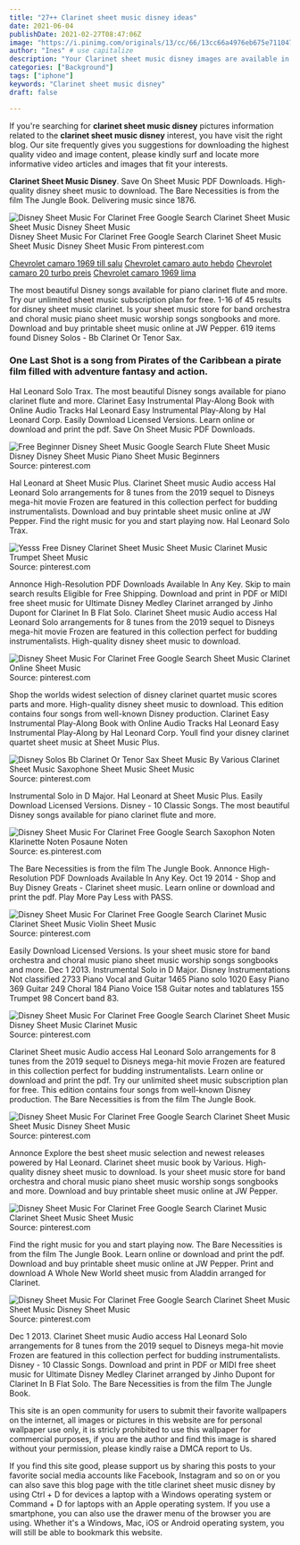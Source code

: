 ```yaml
---
title: "27++ Clarinet sheet music disney ideas"
date: 2021-06-04
publishDate: 2021-02-27T08:47:06Z
image: "https://i.pinimg.com/originals/13/cc/66/13cc66a4976eb675e711047c88457528.gif"
author: "Ines" # use capitalize
description: "Your Clarinet sheet music disney images are available in this site. Clarinet sheet music disney are a topic that is being searched for and liked by netizens now. You can Download the Clarinet sheet music disney files here. Get all free images."
categories: ["Background"]
tags: ["iphone"]
keywords: "Clarinet sheet music disney"
draft: false

---
```


If you're searching for **clarinet sheet music disney** pictures information related to the **clarinet sheet music disney** interest, you have visit the right  blog.  Our site frequently  gives you  suggestions  for downloading  the highest  quality video and image  content, please kindly surf and locate more informative video articles and images  that fit your interests.

**Clarinet Sheet Music Disney**. Save On Sheet Music PDF Downloads. High-quality disney sheet music to download. The Bare Necessities is from the film The Jungle Book. Delivering music since 1876.

![Disney Sheet Music For Clarinet Free Google Search Clarinet Sheet Music Sheet Music Disney Sheet Music](https://i.pinimg.com/originals/ba/e8/b5/bae8b5caf5bd4b66e280576b35f4fa88.jpg "Disney Sheet Music For Clarinet Free Google Search Clarinet Sheet Music Sheet Music Disney Sheet Music")
Disney Sheet Music For Clarinet Free Google Search Clarinet Sheet Music Sheet Music Disney Sheet Music From pinterest.com

[Chevrolet camaro 1969 till salu](/chevrolet-camaro-1969-till-salu/)
[Chevrolet camaro auto hebdo](/chevrolet-camaro-auto-hebdo/)
[Chevrolet camaro 20 turbo preis](/chevrolet-camaro-20-turbo-preis/)
[Chevrolet camaro 1969 lima](/chevrolet-camaro-1969-lima/)

The most beautiful Disney songs available for piano clarinet flute and more. Try our unlimited sheet music subscription plan for free. 1-16 of 45 results for disney sheet music clarinet. Is your sheet music store for band orchestra and choral music piano sheet music worship songs songbooks and more. Download and buy printable sheet music online at JW Pepper. 619 items found Disney Solos - Bb Clarinet Or Tenor Sax.

### One Last Shot is a song from Pirates of the Caribbean a pirate film filled with adventure fantasy and action.

Hal Leonard Solo Trax. The most beautiful Disney songs available for piano clarinet flute and more. Clarinet Easy Instrumental Play-Along Book with Online Audio Tracks Hal Leonard Easy Instrumental Play-Along by Hal Leonard Corp. Easily Download Licensed Versions. Learn online or download and print the pdf. Save On Sheet Music PDF Downloads.


![Free Beginner Disney Sheet Music Google Search Flute Sheet Music Disney Disney Sheet Music Piano Sheet Music Beginners](https://i.pinimg.com/474x/86/f2/76/86f276745fbf52f301c1c326382f854e.jpg "Free Beginner Disney Sheet Music Google Search Flute Sheet Music Disney Disney Sheet Music Piano Sheet Music Beginners")
Source: pinterest.com

Hal Leonard at Sheet Music Plus. Clarinet Sheet music Audio access Hal Leonard Solo arrangements for 8 tunes from the 2019 sequel to Disneys mega-hit movie Frozen are featured in this collection perfect for budding instrumentalists. Download and buy printable sheet music online at JW Pepper. Find the right music for you and start playing now. Hal Leonard Solo Trax.

![Yesss Free Disney Clarinet Sheet Music Sheet Music Clarinet Music Trumpet Sheet Music](https://i.pinimg.com/originals/e8/2a/58/e82a5820d261bbdf1b239f278ab05e62.jpg "Yesss Free Disney Clarinet Sheet Music Sheet Music Clarinet Music Trumpet Sheet Music")
Source: pinterest.com

Annonce High-Resolution PDF Downloads Available In Any Key. Skip to main search results Eligible for Free Shipping. Download and print in PDF or MIDI free sheet music for Ultimate Disney Medley Clarinet arranged by Jinho Dupont for Clarinet In B Flat Solo. Clarinet Sheet music Audio access Hal Leonard Solo arrangements for 8 tunes from the 2019 sequel to Disneys mega-hit movie Frozen are featured in this collection perfect for budding instrumentalists. High-quality disney sheet music to download.

![Disney Sheet Music For Clarinet Free Google Search Sheet Music Clarinet Online Sheet Music](https://i.pinimg.com/originals/c3/6f/81/c36f81dee5e441e63f2c7d63a36d7815.jpg "Disney Sheet Music For Clarinet Free Google Search Sheet Music Clarinet Online Sheet Music")
Source: pinterest.com

Shop the worlds widest selection of disney clarinet quartet music scores parts and more. High-quality disney sheet music to download. This edition contains four songs from well-known Disney production. Clarinet Easy Instrumental Play-Along Book with Online Audio Tracks Hal Leonard Easy Instrumental Play-Along by Hal Leonard Corp. Youll find your disney clarinet quartet sheet music at Sheet Music Plus.

![Disney Solos Bb Clarinet Or Tenor Sax Sheet Music By Various Clarinet Sheet Music Saxophone Sheet Music Sheet Music](https://i.pinimg.com/originals/1b/a7/df/1ba7dfaf975202907dad64c9d155f181.jpg "Disney Solos Bb Clarinet Or Tenor Sax Sheet Music By Various Clarinet Sheet Music Saxophone Sheet Music Sheet Music")
Source: pinterest.com

Instrumental Solo in D Major. Hal Leonard at Sheet Music Plus. Easily Download Licensed Versions. Disney - 10 Classic Songs. The most beautiful Disney songs available for piano clarinet flute and more.

![Disney Sheet Music For Clarinet Free Google Search Saxophon Noten Klarinette Noten Posaune Noten](https://i.pinimg.com/originals/b4/c3/b9/b4c3b9562ca64ff0189596c13467f1a1.gif "Disney Sheet Music For Clarinet Free Google Search Saxophon Noten Klarinette Noten Posaune Noten")
Source: es.pinterest.com

The Bare Necessities is from the film The Jungle Book. Annonce High-Resolution PDF Downloads Available In Any Key. Oct 19 2014 - Shop and Buy Disney Greats - Clarinet sheet music. Learn online or download and print the pdf. Play More Pay Less with PASS.

![Disney Sheet Music For Clarinet Free Google Search Clarinet Music Clarinet Sheet Music Violin Sheet Music](https://i.pinimg.com/originals/43/6b/92/436b921be74959043627b84dcc5895d0.jpg "Disney Sheet Music For Clarinet Free Google Search Clarinet Music Clarinet Sheet Music Violin Sheet Music")
Source: pinterest.com

Easily Download Licensed Versions. Is your sheet music store for band orchestra and choral music piano sheet music worship songs songbooks and more. Dec 1 2013. Instrumental Solo in D Major. Disney Instrumentations Not classified 2733 Piano Vocal and Guitar 1465 Piano solo 1020 Easy Piano 369 Guitar 249 Choral 184 Piano Voice 158 Guitar notes and tablatures 155 Trumpet 98 Concert band 83.

![Disney Sheet Music For Clarinet Free Google Search Clarinet Sheet Music Disney Sheet Music Clarinet Music](https://i.pinimg.com/originals/92/5d/74/925d743d05ef9968971db60c36960033.jpg "Disney Sheet Music For Clarinet Free Google Search Clarinet Sheet Music Disney Sheet Music Clarinet Music")
Source: pinterest.com

Clarinet Sheet music Audio access Hal Leonard Solo arrangements for 8 tunes from the 2019 sequel to Disneys mega-hit movie Frozen are featured in this collection perfect for budding instrumentalists. Learn online or download and print the pdf. Try our unlimited sheet music subscription plan for free. This edition contains four songs from well-known Disney production. The Bare Necessities is from the film The Jungle Book.

![Disney Sheet Music For Clarinet Free Google Search Clarinet Sheet Music Sheet Music Disney Sheet Music](https://i.pinimg.com/originals/ba/e8/b5/bae8b5caf5bd4b66e280576b35f4fa88.jpg "Disney Sheet Music For Clarinet Free Google Search Clarinet Sheet Music Sheet Music Disney Sheet Music")
Source: pinterest.com

Annonce Explore the best sheet music selection and newest releases powered by Hal Leonard. Clarinet sheet music book by Various. High-quality disney sheet music to download. Is your sheet music store for band orchestra and choral music piano sheet music worship songs songbooks and more. Download and buy printable sheet music online at JW Pepper.

![Disney Sheet Music For Clarinet Free Google Search Clarinet Music Clarinet Sheet Music Sheet Music](https://i.pinimg.com/originals/82/2d/37/822d372b5f559145e5d42c7af159778d.jpg "Disney Sheet Music For Clarinet Free Google Search Clarinet Music Clarinet Sheet Music Sheet Music")
Source: pinterest.com

Find the right music for you and start playing now. The Bare Necessities is from the film The Jungle Book. Learn online or download and print the pdf. Download and buy printable sheet music online at JW Pepper. Print and download A Whole New World sheet music from Aladdin arranged for Clarinet.

![Disney Sheet Music For Clarinet Free Google Search Clarinet Sheet Music Sheet Music Disney Sheet Music](https://i.pinimg.com/originals/13/cc/66/13cc66a4976eb675e711047c88457528.gif "Disney Sheet Music For Clarinet Free Google Search Clarinet Sheet Music Sheet Music Disney Sheet Music")
Source: pinterest.com

Dec 1 2013. Clarinet Sheet music Audio access Hal Leonard Solo arrangements for 8 tunes from the 2019 sequel to Disneys mega-hit movie Frozen are featured in this collection perfect for budding instrumentalists. Disney - 10 Classic Songs. Download and print in PDF or MIDI free sheet music for Ultimate Disney Medley Clarinet arranged by Jinho Dupont for Clarinet In B Flat Solo. The Bare Necessities is from the film The Jungle Book.

This site is an open community for users to submit their favorite wallpapers on the internet, all images or pictures in this website are for personal wallpaper use only, it is stricly prohibited to use this wallpaper for commercial purposes, if you are the author and find this image is shared without your permission, please kindly raise a DMCA report to Us.

If you find this site good, please support us by sharing this posts to your favorite social media accounts like Facebook, Instagram and so on or you can also save this blog page with the title clarinet sheet music disney by using Ctrl + D for devices a laptop with a Windows operating system or Command + D for laptops with an Apple operating system. If you use a smartphone, you can also use the drawer menu of the browser you are using. Whether it's a Windows, Mac, iOS or Android operating system, you will still be able to bookmark this website.
